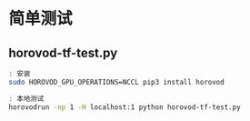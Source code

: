 # 简单测试

## horovod-tf-test.py

``` sh
: 安装
sudo HOROVOD_GPU_OPERATIONS=NCCL pip3 install horovod

: 本地测试
horovodrun -np 1 -H localhost:1 python horovod-tf-test.py
```

